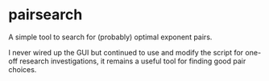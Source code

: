# pairsearch
A simple tool to search for (probably) optimal exponent pairs.

I never wired up the GUI but continued to use and modify the script for one-off research investigations, it remains a useful tool for finding good pair choices.
